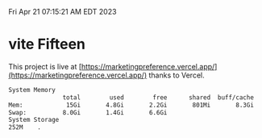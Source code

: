 Fri Apr 21 07:15:21 AM EDT 2023

# vite Fifteen


This project is live at [https://marketingpreference.vercel.app/](https://marketingpreference.vercel.app/) thanks to Vercel.

```bash
System Memory
               total        used        free      shared  buff/cache   available
Mem:            15Gi       4.8Gi       2.2Gi       801Mi       8.3Gi       9.4Gi
Swap:          8.0Gi       1.4Gi       6.6Gi
System Storage
252M	.
```
```bash
